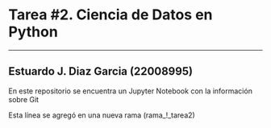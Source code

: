 # Tarea #2. Ciencia de Datos en Python
---

## Estuardo J. Diaz Garcia (22008995)

En este repositorio se encuentra un Jupyter Notebook con la información sobre Git

Esta línea se agregó en una nueva rama (rama_!_tarea2)
